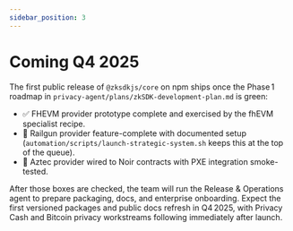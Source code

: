 ```yaml
---
sidebar_position: 3
---
```


# Coming Q4 2025

The first public release of `@zksdkjs/core` on npm ships once the Phase 1 roadmap in `privacy-agent/plans/zkSDK-development-plan.md` is green:

- ✅ FHEVM provider prototype complete and exercised by the fhEVM specialist recipe.
- 🚧 Railgun provider feature-complete with documented setup (`automation/scripts/launch-strategic-system.sh` keeps this at the top of the queue).
- 🧪 Aztec provider wired to Noir contracts with PXE integration smoke-tested.

After those boxes are checked, the team will run the Release & Operations agent to prepare packaging, docs, and enterprise onboarding. Expect the first versioned packages and public docs refresh in Q4 2025, with Privacy Cash and Bitcoin privacy workstreams following immediately after launch.
